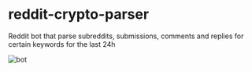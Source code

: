 # reddit-crypto-parser
Reddit bot that parse subreddits, submissions, comments and replies for certain keywords for the last 24h

![bot](https://user-images.githubusercontent.com/27702980/32068656-758cfee4-ba8f-11e7-8c40-f39eed4759e4.png)
